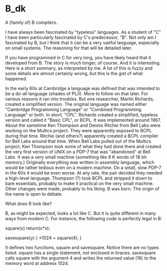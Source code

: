 # B_dk
A (family of) B compilers.

I have always been fascinated by "typeless" languages.  As a student of "C" I have been particularly fascinated by C's predecessor, "B".  Not only am I fascinated by B, but I think that it can be a very useful language, especially on small systems.  The reasoning for that will be detailed later.

If you have programmed in C for very long, you have likely heard that it developed from B.  The story is much longer, of course.  And it is interesting.  Here is a short summary, as interpreted by me.  A lot of this is fuzzy and some details are almost certainly wrong, but this is the gist of what happened.

In the early 60s at Cambridge a language was defined that was intended to be a do-all language (shades of PL/I).  More to follow on that later.  For various reasons it ran into troubles.  But one researcher, Martin Richards, created a simplified version.  The original language was named either "Cambridge Programming Language" or "Combined Programming Language" or both.  In short, "CPL".  Richards created a simplified, typeless version and called it "Basic CPL", or BCPL.  It was implemented around 1967.  About the sametime Ken Thompson and Dennis Ritchie from Bell Labs were working on the Multics project.  They were apparently exposed to BCPL during that time.  Ritchie (and others?) apparently created a BCPL compiler for Bell Labs around that time.  When Bell Labs pulled out of the Multics project, Ken Thompson took some of what they had done there and created the very first version of UNIX on a PDP-7 that was "abandoned" at Bell Labs.  It was a very small machine (something like 8 K words of 18 bit memory.)  Originally everything was written in assembly language, which would be rather tedious even on a modern machine.  On a small, slow PDP-7 in the 60s it would be even worse.  At any rate, the pair decided they needed a high-level language.  Thompson (?) took BCPL and stripped it down to bare essentials, probably to make it practical on the very small machine.  Other changes were made, probably to his liking.  B was born.  The origin of the name is open to debate.

What does B look like?

B, as might be expected, looks a lot like C.  But it is quite different in many ways from modern C.  For instance, the following code is perfectly legal in B:

square(x) return(x*x);

savesquare(y) { *1024 = square(4); }

It defines two functions, square and savesquare.  Notice there are no types listed.  square has a single statement, not enclosed in braces.  savesquare calls square with the argument 4 and writes the returned value (16) to the memory word at address 1024.